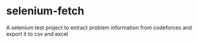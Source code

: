 # selenium-fetch
A selenium test project to extract problem information from codeforces and export it to csv and excel
